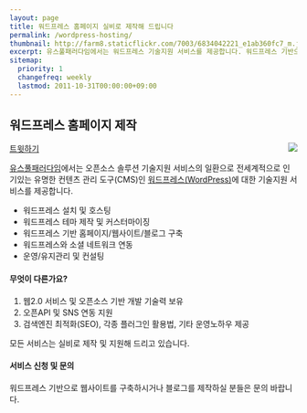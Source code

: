 ```yaml
---
layout: page
title: 워드프레스 홈페이지 실비로 제작해 드립니다
permalink: /wordpress-hosting/
thumbnail: http://farm8.staticflickr.com/7003/6834042221_e1ab360fc7_m.jpg
excerpt: 유스풀패러다임에서는 워드프레스 기술지원 서비스를 제공합니다. 워드프레스 기반으로 홈페이지를 제작하거나 블로그를 운영하실 분들은 문의 주세요.
sitemap:
  priority: 1
  changefreq: weekly
  lastmod: 2011-10-31T00:00:00+09:00
---
```


## 워드프레스 홈페이지 제작

<div class="fb-like" data-send="false" data-width="450" data-show-faces="false"></div>
<a href="https://twitter.com/share" class="twitter-share-button" data-lang="ko">트윗하기</a>
<script>!function(d,s,id){var js,fjs=d.getElementsByTagName(s)[0];if(!d.getElementById(id)){js=d.createElement(s);js.id=id;js.src="//platform.twitter.com/widgets.js";fjs.parentNode.insertBefore(js,fjs);}}(document,"script","twitter-wjs");</script>

<img src="http://farm8.staticflickr.com/7003/6834042221_e1ab360fc7_m.jpg" class="right" style="float: right;" />


[유스풀패러다임](/)에서는 오픈소스 솔루션 기술지원 서비스의 일환으로 전세계적으로 인기있는 유명한 컨텐츠 관리 도구(CMS)인 [워드프레스(WordPress)](http://wordpress.org/)에 대한 기술지원 서비스를 제공합니다.

* 워드프레스 설치 및 호스팅
* 워드프레스 테마 제작 및 커스터마이징
* 워드프레스 기반 홈페이지/웹사이트/블로그 구축
* 워드프레스와 소셜 네트워크 연동
* 운영/유지관리 및 컨설팅

#### 무엇이 다른가요?

1. 웹2.0 서비스 및 오픈소스 기반 개발 기술력 보유
2. 오픈API 및 SNS 연동 지원
3. 검색엔진 최적화(SEO), 각종 플러그인 활용법, 기타 운영노하우 제공

모든 서비스는 실비로 제작 및 지원해 드리고 있습니다.

#### 서비스 신청 및 문의

워드프레스 기반으로 웹사이트를 구축하시거나 블로그를 제작하실 분들은 문의 바랍니다.

